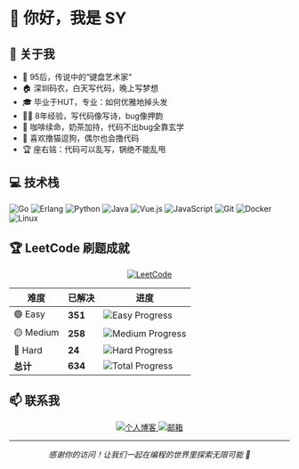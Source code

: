# 👋 你好，我是 SY

## 🚀 关于我

- 🥚 95后，传说中的“键盘艺术家”
- 🏠 深圳码农，白天写代码，晚上写梦想
- 🎓 毕业于HUT，专业：如何优雅地掉头发
- 🧑‍💻 8年经验，写代码像写诗，bug像押韵
- 🥤 咖啡续命，奶茶加持，代码不出bug全靠玄学
- 🐶 喜欢撸猫逗狗，偶尔也会撸代码
- 🏆 座右铭：代码可以乱写，锅绝不能乱甩

## 💻 技术栈

![Go](https://img.shields.io/badge/-Go-00ADD8?style=flat-square&logo=go&logoColor=white) ![Erlang](https://img.shields.io/badge/-Erlang-A90533?style=flat-square&logo=erlang&logoColor=white) ![Python](https://img.shields.io/badge/-Python-3776AB?style=flat-square&logo=python&logoColor=white) ![Java](https://img.shields.io/badge/-Java-007396?style=flat-square&logo=java&logoColor=white) ![Vue.js](https://img.shields.io/badge/-Vue.js-4FC08D?style=flat-square&logo=vue.js&logoColor=white) ![JavaScript](https://img.shields.io/badge/-JavaScript-F7DF1E?style=flat-square&logo=javascript&logoColor=black) ![Git](https://img.shields.io/badge/-Git-F05032?style=flat-square&logo=git&logoColor=white) ![Docker](https://img.shields.io/badge/-Docker-2496ED?style=flat-square&logo=docker&logoColor=white) ![Linux](https://img.shields.io/badge/-Linux-FCC624?style=flat-square&logo=linux&logoColor=black)

## 🏆 LeetCode 刷题成就

<div align="center">
  <a href="https://leetcode.cn/u/13y3krwKNR/">
    <img src="https://img.shields.io/badge/LeetCode-FFA116?style=for-the-badge&logo=leetcode&logoColor=black" alt="LeetCode" />
  </a>
</div>

| 难度 | 已解决 | 进度 |
|------|--------|------|
| 🟢 Easy | **351** | ![Easy Progress](https://img.shields.io/badge/351%2F800-44%25-green) |
| 🟡 Medium | **258** | ![Medium Progress](https://img.shields.io/badge/258%2F1600-16%25-yellow) |
| 🔴 Hard | **24** | ![Hard Progress](https://img.shields.io/badge/24%2F600-4%25-red) |
| **总计** | **634** | ![Total Progress](https://img.shields.io/badge/634%2F3000-21%25-blue) |

## 📫 联系我

<div align="center">
  <a href="https://sy-vendor.github.io/">
    <img src="https://img.shields.io/badge/个人博客-FF6B6B?style=for-the-badge&logo=blogger&logoColor=white" alt="个人博客" />
  </a>
  <a href="mailto:sytourist@gmail.com">
    <img src="https://img.shields.io/badge/邮箱-D14836?style=for-the-badge&logo=gmail&logoColor=white" alt="邮箱" />
  </a>
</div>

---

<div align="center">
  <p><em>感谢你的访问！让我们一起在编程的世界里探索无限可能 🚀</em></p>
</div>
